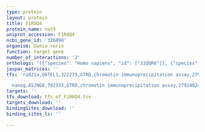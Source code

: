 ```yaml
---
type: protein
layout: protein
title: F1R8Q4
protein_name: nat9
uniprot_accession: F1R8Q4
ncbi_gene_id: '326898'
organism: Danio rerio
function: target gene
number_of_interactions: '2'
orthologs: '[{"species": "Homo sapiens", "id": ["J3QQR6"]}, {"species": "Mus musculus", "id": ["<a href=\"/protein/q3ug98\">Q3UG98</a>"]}, {"species": "Rattus norvegicus", "id": ["<a href=\"/protein/b0bn73\">B0BN73</a>"]}, {"species": "Drosophila melanogaster", "id": ["<a href=\"/protein/q9v9v9\">Q9V9V9</a>"]}, {"species": "Caenorhabditis elegans", "id": ["<a href=\"/protein/q9bkr0\">Q9BKR0</a>"]}]'
jaspar_matrices: ''
tfs: 'rad21a,Q6TEL1,322275,GTRD,chromatin immunoprecipitation assay,27924024%5Buid%5D,No

  nanog,A5JNG8,792333,GTRD,chromatin immunoprecipitation assay,27924024%5Buid%5D,No'
targets: ''
tfs_download: tfs_of_F1R8Q4.tsv
targets_download: ''
bindingSites_download: ''
binding_sites_ls: ''

---
```

